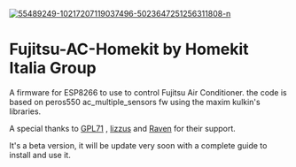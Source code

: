 <a href="https://ibb.co/bHKSdyb"><img src="https://i.ibb.co/Gs5KP1H/55489249-10217207119037496-5023647251256311808-n.jpg" alt="55489249-10217207119037496-5023647251256311808-n" border="0"></a>

# Fujitsu-AC-Homekit by Homekit Italia Group

A firmware for ESP8266 to use to control Fujitsu Air Conditioner. 
the code is based on peros550 ac_multiple_sensors fw using the maxim kulkin's libraries.

A special thanks to [GPL71](https://github.com/GPL71) , [lizzus](https://github.com/lizzus) and [Raven](https://github.com/RavenSystem) for their support.

It's a beta version, it will be update very soon with a complete guide to install and use it.
